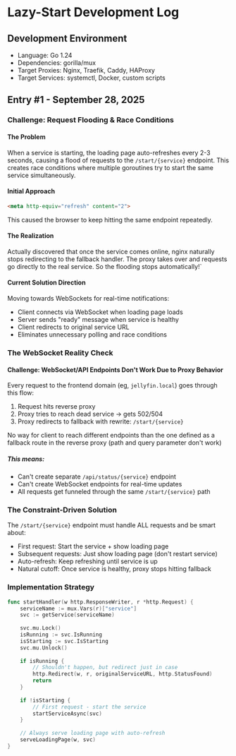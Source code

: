 # Lazy-Start Development Log


## Development Environment

- Language: Go 1.24
- Dependencies: gorilla/mux
- Target Proxies: Nginx, Traefik, Caddy, HAProxy
- Target Services: systemctl, Docker, custom scripts





## Entry #1 - September 28, 2025

### Challenge: Request Flooding & Race Conditions
#### The Problem
When a service is starting, the loading page auto-refreshes every 2-3 seconds, causing a flood of requests to the `/start/{service}` endpoint. This creates race conditions where multiple goroutines try to start the same service simultaneously.
#### Initial Approach
```html
<meta http-equiv="refresh" content="2">
```

This caused the browser to keep hitting the same endpoint repeatedly.

#### The Realization

Actually discovered that once the service comes online, nginx naturally stops redirecting to the fallback handler. The proxy takes over and requests go directly to the real service. So the flooding stops automatically!`

#### Current Solution Direction
Moving towards WebSockets for real-time notifications:

- Client connects via WebSocket when loading page loads
- Server sends "ready" message when service is healthy
- Client redirects to original service URL
- Eliminates unnecessary polling and race conditions


### The WebSocket Reality Check
#### Challenge: WebSocket/API Endpoints Don't Work Due to Proxy Behavior

Every request to the frontend domain (eg, `jellyfin.local`) goes through this flow:

1. Request hits reverse proxy
2. Proxy tries to reach dead service → gets 502/504
3. Proxy redirects to fallback with rewrite: `/start/{service}`


No way for client to reach different endpoints than the one defined as a fallback route in the reverse proxy (path and query parameter don't work)




##### This means:

- Can't create separate `/api/status/{service}` endpoint
- Can't create WebSocket endpoints for real-time updates
- All requests get funneled through the same `/start/{service}` path 

### The Constraint-Driven Solution

The `/start/{service}` endpoint must handle ALL requests and be smart about:


- First request: Start the service + show loading page
- Subsequent requests: Just show loading page (don't restart service)
- Auto-refresh: Keep refreshing until service is up
- Natural cutoff: Once service is healthy, proxy stops hitting fallback

### Implementation Strategy

```go
func startHandler(w http.ResponseWriter, r *http.Request) {
    serviceName := mux.Vars(r)["service"]
    svc := getService(serviceName)
    
    svc.mu.Lock()
    isRunning := svc.IsRunning
    isStarting := svc.IsStarting
    svc.mu.Unlock()
    
    if isRunning {
        // Shouldn't happen, but redirect just in case
        http.Redirect(w, r, originalServiceURL, http.StatusFound)
        return
    }
    
    if !isStarting {
        // First request - start the service
        startServiceAsync(svc)
    }
    
    // Always serve loading page with auto-refresh
    serveLoadingPage(w, svc)
}

```
